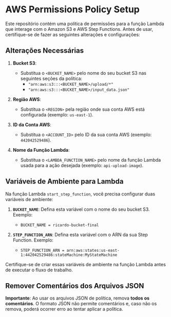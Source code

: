 # AWS Permissions Policy Setup

Este repositório contém uma política de permissões para a função Lambda que interage com o Amazon S3 e AWS Step Functions. Antes de usar, certifique-se de fazer as seguintes alterações e configurações:

## Alterações Necessárias

1. **Bucket S3**:
   - Substitua o `<BUCKET_NAME>` pelo nome do seu bucket S3 nas seguintes seções da política:
     - `"arn:aws:s3:::<BUCKET_NAME>/upload/*"`
     - `"arn:aws:s3:::<BUCKET_NAME>/input_data.json"`

2. **Região AWS**:
   - Substitua o `<REGION>` pela região onde sua conta AWS está configurada (exemplo: `us-east-1`).

3. **ID da Conta AWS**:
   - Substitua o `<ACCOUNT_ID>` pelo ID da sua conta AWS (exemplo: `442042529486`).

4. **Nome da Função Lambda**:
   - Substitua o `<LAMBDA_FUNCTION_NAME>` pelo nome da função Lambda usada para a ação desejada (exemplo: `api-upload-image`).

## Variáveis de Ambiente para Lambda

Na função Lambda `start_step_function`, você precisa configurar duas variáveis de ambiente:

1. **`BUCKET_NAME`**: Defina esta variável com o nome do seu bucket S3. Exemplo:
   - `BUCKET_NAME = ricardo-bucket-final`

2. **`STEP_FUNCTION_ARN`**: Defina esta variável com o ARN da sua Step Function. Exemplo:
   - `STEP_FUNCTION_ARN = arn:aws:states:us-east-1:442042529486:stateMachine:MyStateMachine`

Certifique-se de criar essas variáveis de ambiente na função Lambda antes de executar o fluxo de trabalho.

## Remover Comentários dos Arquivos JSON

**Importante**: Ao usar os arquivos JSON de política, remova **todos os comentários**. O formato JSON não permite comentários e, caso não os remova, poderá ocorrer erro ao tentar aplicar a política.
